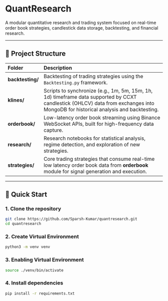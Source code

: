 # QuantResearch

A modular quantitative research and trading system focused on real-time order book strategies, candlestick data storage, backtesting, and financial research.

---

## 📂 Project Structure

| Folder | Description |
|:-------|:------------|
| **backtesting/** | Backtesting of trading strategies using the `Backtesting.py` framework. |
| **klines/** | Scripts to synchronize (e.g., 1m, 5m, 15m, 1h, 1d) timeframe data supported by CCXT candlestick (OHLCV) data from exchanges into MongoDB for historical analysis and backtesting. |
| **orderbook/** | Low-latency order book streaming using Binance WebSocket APIs, built for high-frequency data capture. |
| **research/** | Research notebooks for statistical analysis, regime detection, and exploration of new strategies. |
| **strategies/** | Core trading strategies that consume real-time low latency order book data from **orderbook** module for signal generation and execution. |

---

## 🚀 Quick Start

### 1. Clone the repository
```bash
git clone https://github.com/Sparsh-Kumar/quantresearch.git
cd quantresearch
```

### 2. Create Virtual Environment
```bash
python3 -m venv venv
```

### 3. Enabling Virtual Environment
```bash
source ./venv/bin/activate
```
### 4. Install dependencies
```bash
pip install -r requirements.txt
```


